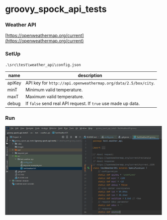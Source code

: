 # groovy_spock_api_tests

### Weather API
[https://openweathermap.org/current](https://openweathermap.org/current)

### SetUp
```shell
.\src\test\weather_api\config.json
```
|name|description
|----|-----------
|apiKey|API key for `http://api.openweathermap.org/data/2.5/box/city`.
|minT| Minimum valid temperature. 
|maxT| Maximum valid temperature.
|debug| If `false` send real API request. If `true` use made up data.

### Run
![](images/RUN.PNG)